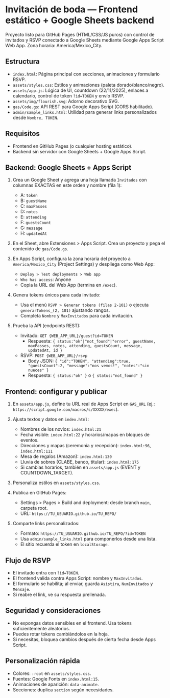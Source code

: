 # Invitación de boda — Frontend estático + Google Sheets backend

Proyecto listo para GitHub Pages (HTML/CSS/JS puros) con control de invitados y RSVP conectado a Google Sheets mediante Google Apps Script Web App. Zona horaria: America/Mexico_City.

## Estructura

- `index.html`: Página principal con secciones, animaciones y formulario RSVP.
- `assets/styles.css`: Estilos y animaciones (paleta dorado/blanco/negro).
- `assets/app.js`: Lógica de UI, countdown (22/11/2025), enlaces a calendario, control de token `?id=TOKEN` y envío RSVP.
- `assets/img/flourish.svg`: Adorno decorativo SVG.
- `gas/Code.gs`: API REST para Google Apps Script (CORS habilitado).
- `admin/sample_links.html`: Utilidad para generar links personalizados desde `Nombre, TOKEN`.

## Requisitos

- Frontend en GitHub Pages (o cualquier hosting estático).
- Backend sin servidor con Google Sheets + Google Apps Script.

## Backend: Google Sheets + Apps Script

1) Crea un Google Sheet y agrega una hoja llamada `Invitados` con columnas EXACTAS en este orden y nombre (fila 1):
   - A: `token`
   - B: `guestName`
   - C: `maxPasses`
   - D: `notes`
   - E: `attending`
   - F: `guestsCount`
   - G: `message`
   - H: `updatedAt`

2) En el Sheet, abre Extensiones > Apps Script. Crea un proyecto y pega el contenido de `gas/Code.gs`.

3) En Apps Script, configura la zona horaria del proyecto a `America/Mexico_City` (Project Settings) y despliega como Web App:
   - `Deploy > Test deployments > Web app`
   - `Who has access`: Anyone
   - Copia la URL del Web App (termina en `/exec`).

4) Genera tokens únicos para cada invitado:
   - Usa el menú `RSVP > Generar tokens (filas 2-101)` o ejecuta `generarTokens_(2, 101)` ajustando rangos.
   - Completa `Nombre` y `MaxInvitados` para cada invitación.

5) Prueba la API (endpoints REST):
   - Invitado: `GET {WEB_APP_URL}/guest?id=TOKEN`
     - Respuesta: `{ status:"ok"|"not_found"|"error", guestName, maxPasses, notes, attending, guestsCount, message, updatedAt, id }`
   - RSVP: `POST {WEB_APP_URL}/rsvp`
     - Body JSON: `{ "id":"TOKEN", "attending":true, "guestsCount":2, "message":"nos vemos!", "notes":"sin nueces" }`
     - Respuesta: `{ status:"ok" }` o `{ status:"not_found" }`

## Frontend: configurar y publicar

1) En `assets/app.js`, define tu URL real de Apps Script en `GAS_URL` (ej.: `https://script.google.com/macros/s/XXXXX/exec`).

2) Ajusta textos y datos en `index.html`:
   - Nombres de los novios: `index.html:21`
   - Fecha visible: `index.html:22` y horarios/mapas en bloques de eventos.
   - Direcciones y mapas (ceremonia y recepción): `index.html:96`, `index.html:111`
   - Mesa de regalos (Amazon): `index.html:130`
   - Lluvia de sobres (CLABE, banco, titular): `index.html:175`
   - Si cambias horarios, también en `assets/app.js` (EVENT y COUNTDOWN_TARGET).

3) Personaliza estilos en `assets/styles.css`.

4) Publica en GitHub Pages:
   - Settings > Pages > Build and deployment: desde branch `main`, carpeta root.
   - URL: `https://TU_USUARIO.github.io/TU_REPO/`

5) Comparte links personalizados:
   - Formato: `https://TU_USUARIO.github.io/TU_REPO/?id=TOKEN`
   - Usa `admin/sample_links.html` para componerlos desde una lista.
   - El sitio recuerda el token en `localStorage`.

## Flujo de RSVP

- El invitado entra con `?id=TOKEN`.
- El frontend valida contra Apps Script: nombre y `MaxInvitados`.
- El formulario se habilita; al enviar, guarda `Asistira`, `NumInvitados` y `Mensaje`.
- Si reabre el link, ve su respuesta prellenada.

## Seguridad y consideraciones

- No expongas datos sensibles en el frontend. Usa tokens suficientemente aleatorios.
- Puedes rotar tokens cambiándolos en la hoja.
- Si necesitas, bloquea cambios después de cierta fecha desde Apps Script.

## Personalización rápida

- Colores: `:root` en `assets/styles.css`.
- Fuentes: Google Fonts en `index.html:15`.
- Animaciones de aparición: `data-animate`.
- Secciones: duplica `section` según necesidades.
